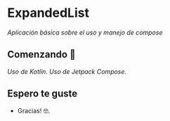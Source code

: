 # ExpandedList

_Aplicación básica sobre el uso y manejo de compose_

## Comenzando 🚀

_Uso de Kotlin._
_Uso de Jetpack Compose._

## Espero te guste
* Gracias! 🤓.

